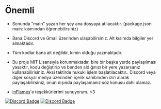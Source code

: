 # Önemli
- Sonunda "main" yazan her şey ana dosyaya atılacaktır. (package.json main: kısmından öğrenebilirsiniz)
- Bana Discord ve Gmail üzerinden ulaşabilirsiniz. Alt kısımda bilgiler yer almaktadır.
- Tüm kodlar bana ait değildir, kimin olduğu yazmaktadır.


- Bu proje MIT Lisansıyla korunmaktadır, bire bir başka yerde paylaşılması yasaktır, kodu değiştirip ve benden aldığınızı bir yere yazarsanız kullanabilirisiniz. Aksi taktirde hukuki işlem başlatılacaktır.. Discord veya diğer sosyal medya üzerinden içerik sahibinden izin alarak paylaşabilirsiniz, onun dışında paylaşamanız söz konusu dahi olamaz.
- [InFlames](https://discords.com/bio/p/inflames)'e teşekkürlerimi sunuyorum. <3


[![Discord Badge](https://img.shields.io/badge/Discord%20-7289DA.svg?&amp;style=for-the-badge&amp;logo=discord&amp;logoColor=white)](https://discords.com/bio/p/harryminati)
[![Discord Badge](https://img.shields.io/badge/Gmail-D14836?style=for-the-badge&logo=gmail&logoColor=white)](harryminatizm@gmail.com)
